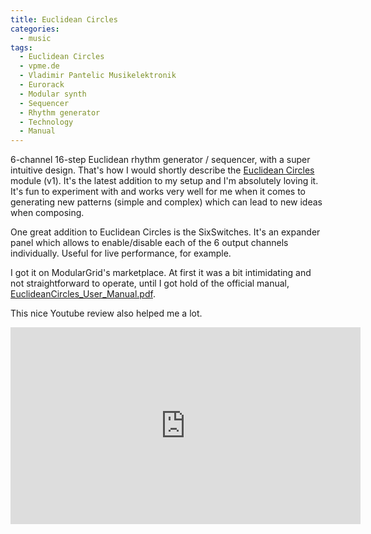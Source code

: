 ```yaml
---
title: Euclidean Circles
categories:
  - music
tags:
  - Euclidean Circles
  - vpme.de
  - Vladimir Pantelic Musikelektronik
  - Eurorack
  - Modular synth
  - Sequencer
  - Rhythm generator
  - Technology
  - Manual
---
```


6-channel 16-step Euclidean rhythm generator / sequencer, with a super intuitive design. That's how I would shortly describe the <a href="https://vpme.de/euclidean-circles/" target="_blank" alt="Euclidean Circles">Euclidean Circles</a> module (v1). It's the latest addition to my setup and I'm absolutely loving it. It's fun to experiment with and works very well for me when it comes to generating new patterns (simple and complex) which can lead to new ideas when composing.

One great addition to Euclidean Circles is the SixSwitches. It's an expander panel which allows to enable/disable each of the 6 output channels individually. Useful for live performance, for example.

I got it on ModularGrid's marketplace. At first it was a bit intimidating and not straightforward to operate, until I got hold of the official manual, <a href="/pdfs/manuals-sheets/EuclideanCircles_User_Manual.pdf" target="_blank" alt="Euclidean Circles v1 manual">EuclideanCircles_User_Manual.pdf</a>.

This nice Youtube review also helped me a lot.

<iframe width="560" height="315" src="https://www.youtube.com/embed/Bz_R4S-Ktbw" frameborder="0" allow="accelerometer; autoplay; clipboard-write; encrypted-media; gyroscope; picture-in-picture" allowfullscreen></iframe>
